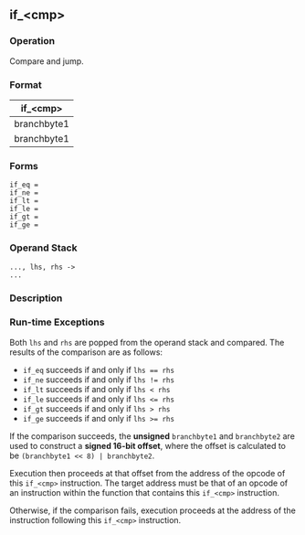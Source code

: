 ## if_\<cmp\>

### Operation
Compare and jump.

### Format
| if_\<cmp\> |
| :----: |
| branchbyte1 |
| branchbyte1 |

### Forms
```
if_eq =
if_ne =
if_lt =
if_le =
if_gt =
if_ge =
```

### Operand Stack
```
..., lhs, rhs ->
...
```

### Description

### Run-time Exceptions
Both `lhs` and `rhs` are popped from the operand stack and compared.
The results of the comparison are as follows:
- `if_eq` succeeds if and only if `lhs == rhs`
- `if_ne` succeeds if and only if `lhs != rhs`
- `if_lt` succeeds if and only if `lhs < rhs`
- `if_le` succeeds if and only if `lhs <= rhs`
- `if_gt` succeeds if and only if `lhs > rhs`
- `if_ge` succeeds if and only if `lhs >= rhs`

If the comparison succeeds, the **unsigned** `branchbyte1` and
`branchbyte2` are used to construct a **signed 16-bit offset**, where
the offset is calculated to be `(branchbyte1 << 8) | branchbyte2`.

Execution then proceeds at that offset from the address of the
opcode of this `if_<cmp>` instruction. The target address
must be that of an opcode of an instruction within the function that
contains this `if_<cmp>` instruction.

Otherwise, if the comparison fails, execution proceeds at
the address of the instruction following this `if_<cmp>`
instruction.
